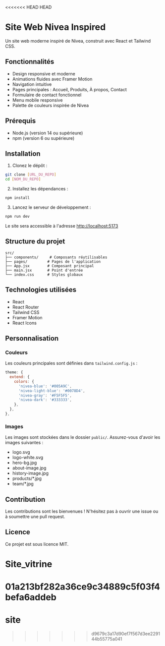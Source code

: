 <<<<<<< HEAD
HEAD
# Site Web Nivea Inspired

Un site web moderne inspiré de Nivea, construit avec React et Tailwind CSS.

## Fonctionnalités

- Design responsive et moderne
- Animations fluides avec Framer Motion
- Navigation intuitive
- Pages principales : Accueil, Produits, À propos, Contact
- Formulaire de contact fonctionnel
- Menu mobile responsive
- Palette de couleurs inspirée de Nivea

## Prérequis

- Node.js (version 14 ou supérieure)
- npm (version 6 ou supérieure)

## Installation

1. Clonez le dépôt :
```bash
git clone [URL_DU_REPO]
cd [NOM_DU_REPO]
```

2. Installez les dépendances :
```bash
npm install
```

3. Lancez le serveur de développement :
```bash
npm run dev
```

Le site sera accessible à l'adresse [http://localhost:5173](http://localhost:5173)

## Structure du projet

```
src/
├── components/     # Composants réutilisables
├── pages/         # Pages de l'application
├── App.jsx        # Composant principal
├── main.jsx       # Point d'entrée
└── index.css      # Styles globaux
```

## Technologies utilisées

- React
- React Router
- Tailwind CSS
- Framer Motion
- React Icons

## Personnalisation

### Couleurs

Les couleurs principales sont définies dans `tailwind.config.js` :

```javascript
theme: {
  extend: {
    colors: {
      'nivea-blue': '#005A9C',
      'nivea-light-blue': '#0078D4',
      'nivea-gray': '#F5F5F5',
      'nivea-dark': '#333333',
    },
  },
},
```

### Images

Les images sont stockées dans le dossier `public/`. Assurez-vous d'avoir les images suivantes :
- logo.svg
- logo-white.svg
- hero-bg.jpg
- about-image.jpg
- history-image.jpg
- products/*.jpg
- team/*.jpg

## Contribution

Les contributions sont les bienvenues ! N'hésitez pas à ouvrir une issue ou à soumettre une pull request.

## Licence

Ce projet est sous licence MIT. 

# Site_vitrine
 01a213bf282a36ce9c34889c5f03f4befa6addeb
=======
# site
>>>>>>> d9679c3a17d90ef7f567d3ee229144b55775a041
